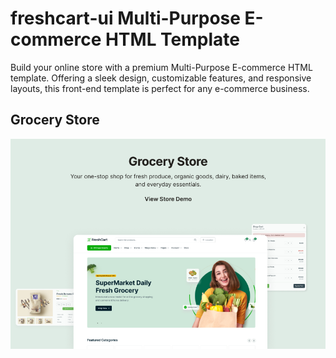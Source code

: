 # freshcart-ui Multi-Purpose E-commerce HTML Template

Build your online store with a premium Multi-Purpose E-commerce HTML template. Offering a sleek design, customizable features, and responsive layouts, this front-end template is perfect for any
e-commerce business.

<h2>Grocery Store</h2>
<img src="src/assets/images/grocery-store.png">
